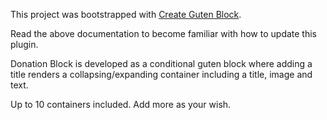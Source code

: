 This project was bootstrapped with [Create Guten Block](https://github.com/ahmadawais/create-guten-block).

Read the above documentation to become familiar with how to update this plugin.

Donation Block is developed as a conditional guten block where adding a title renders a collapsing/expanding 
container including a title, image and text.

Up to 10 containers included. Add more as your wish.
